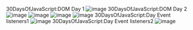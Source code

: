 30DaysOfJavaScript:DOM Day 1
![image](https://github.com/FariaAfrose/30-Days-Of-JS-Practice/assets/154304357/0623641c-fe47-4eaf-a082-28c9f3f3c8d3)
30DaysOfJavaScript:DOM Day 2
![image](https://github.com/FariaAfrose/30-Days-Of-JS-Practice/assets/154304357/2058496d-72db-48d2-bfd2-e0f12f012851)
![image](https://github.com/FariaAfrose/30-Days-Of-JS-Practice/assets/154304357/1e64ab17-1892-40d5-b5ec-a746f3e2737a)
![image](https://github.com/FariaAfrose/30-Days-Of-JS-Practice/assets/154304357/de3d8388-725e-4b87-9eb4-739759b0aee9)
![image](https://github.com/FariaAfrose/30-Days-Of-JS-Practice/assets/154304357/79fb286b-745f-4046-a0dc-9109ae851b04)
30DaysOfJavaScript:Day Event listeners1
![image](https://github.com/FariaAfrose/30-Days-Of-JS-Practice/assets/154304357/31f5c642-d204-40b8-83f4-980047fa730c)
30DaysOfJavaScript:Day Event listeners2
![image](https://github.com/FariaAfrose/30-Days-Of-JS-Practice/assets/154304357/a1f9bfca-4732-4f00-ad47-cd08a63b4293)

